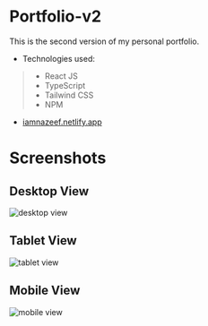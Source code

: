 # Portfolio-v2
This is the second version of my personal portfolio.

- Technologies used:
> - React JS
> - TypeScript 
> - Tailwind CSS 
> - NPM 

- [iamnazeef.netlify.app](https://iamnazeef.netlify.app/)

# Screenshots

## Desktop View
![desktop view](https://raw.githubusercontent.com/iamnazeef/portfolio-v2/main/screenshots/desktop-view.png)

## Tablet View
![tablet view](https://raw.githubusercontent.com/iamnazeef/portfolio-v2/main/screenshots/tablet-view.png)

## Mobile View
![mobile view](https://raw.githubusercontent.com/iamnazeef/portfolio-v2/main/screenshots/mobile-view.png)
